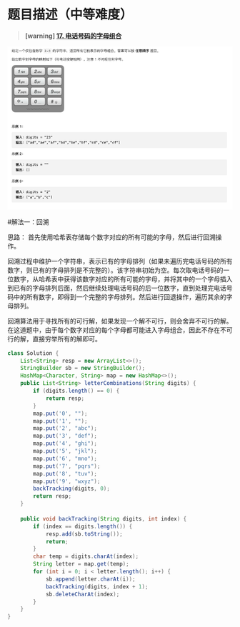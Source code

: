#  **题目描述（中等难度）**

> **[warning] [17. 电话号码的字母组合](https://leetcode-cn.com/problems/letter-combinations-of-a-phone-number/)**

![](../image/17.png)

#解法一：回溯

思路：
首先使用哈希表存储每个数字对应的所有可能的字母，然后进行回溯操作。

回溯过程中维护一个字符串，表示已有的字母排列（如果未遍历完电话号码的所有数字，则已有的字母排列是不完整的）。该字符串初始为空。每次取电话号码的一位数字，从哈希表中获得该数字对应的所有可能的字母，并将其中的一个字母插入到已有的字母排列后面，然后继续处理电话号码的后一位数字，直到处理完电话号码中的所有数字，即得到一个完整的字母排列。然后进行回退操作，遍历其余的字母排列。

回溯算法用于寻找所有的可行解，如果发现一个解不可行，则会舍弃不可行的解。在这道题中，由于每个数字对应的每个字母都可能进入字母组合，因此不存在不可行的解，直接穷举所有的解即可。

```java
class Solution {
    List<String> resp = new ArrayList<>();
    StringBuilder sb = new StringBuilder();
    HashMap<Character, String> map = new HashMap<>();
    public List<String> letterCombinations(String digits) {
        if (digits.length() == 0) {
            return resp;
        }
        map.put('0', "");
        map.put('1', "");
        map.put('2', "abc");
        map.put('3', "def");
        map.put('4', "ghi");
        map.put('5', "jkl");
        map.put('6', "mno");
        map.put('7', "pqrs");
        map.put('8', "tuv");
        map.put('9', "wxyz");
        backTracking(digits, 0);
        return resp;
    }

    public void backTracking(String digits, int index) {
        if (index == digits.length()) {
            resp.add(sb.toString());
            return;
        }
        char temp = digits.charAt(index);
        String letter = map.get(temp);
        for (int i = 0; i < letter.length(); i++) {
            sb.append(letter.charAt(i));
            backTracking(digits, index + 1);
            sb.deleteCharAt(index);
        }
    }
}
```
